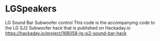# LGSpeakers
LG Sound Bar Subwoofer control
This code is the accompanying code to the LG SJ2 Subwoofer hack that is published on Hackaday.io https://hackaday.io/project/168058-lg-sj2-sound-bar-hack
